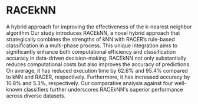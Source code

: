 # RACEkNN
A hybrid approach for improving the effectiveness of the k-nearest neighbor algorithm
Our study introduces RACEkNN, a novel hybrid approach that strategically combines the strengths of kNN with RACER’s rule-based classification in a multi-phase process. This unique integration aims to significantly enhance both computational efficiency and classification accuracy in data-driven decision-making. RACEkNN not only substantially reduces computational costs but also improves the accuracy of predictions. On average, it has reduced execution time by 62.6% and 95.4% compared to kNN and RACER, respectively. Furthermore, it has increased accuracy by 10.8% and 5.3%, respectively. Our comparative analysis against four well-known classifiers further underscores RACEkNN's superior performance across diverse datasets.
